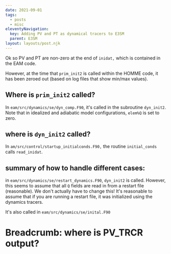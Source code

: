```yaml
---
date: 2021-09-01
tags:
  - posts
  - misc
eleventyNavigation:
  key: Adding PV and PT as dynamical tracers to E3SM
  parent: E3SM
layout: layouts/post.njk
---
```


Ok so PV and PT are non-zero at the end of `inidat,` which is contained in the EAM code.

However, at the time that `prim_init2` is called within the HOMME code, it has been zeroed out (based on log files that show min/max values).
## Where is `prim_init2` called?

In `eam/src/dynamics/se/dyn_comp.F90`, it's called in the subroutine `dyn_init2`. Note that in idealized and adiabatic model configurations, `elem%Q` is set to zero.

## where is `dyn_init2` called?
In `am/src/control/startup_initialconds.F90,` the routine `initial_conds` calls `read_inidat`.


## summary of how to handle different cases:
in `eam/src/dynamics/se/restart_dynamics.F90`, `dyn_init2` is called. However, this seems to assume that all `Q` fields are read in from a restart file (reasonable). 
We don't actually have to change this! It's reasonable to assume that if you are running a restart file, it was initialized using the dynamics tracers.

It's also called in `eam/src/dynamics/se/inital.F90`


# Breadcrumb: where is PV_TRCR output?

